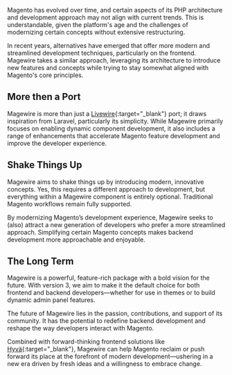 Magento has evolved over time, and certain aspects of its PHP architecture and development approach may not align with
current trends. This is understandable, given the platform's age and the challenges of modernizing certain concepts
without extensive restructuring.

In recent years, alternatives have emerged that offer more modern and streamlined development techniques,
particularly on the frontend. Magewire takes a similar approach, leveraging its architecture to introduce new features
and concepts while trying to stay somewhat aligned with Magento's core principles.

## More then a Port

Magewire is more than just a [Livewire](https://livewire.laravel.com/){:target="_blank"} port; it draws inspiration from Laravel,
particularly its simplicity. While Magewire primarily focuses on enabling dynamic component development,
it also includes a range of enhancements that accelerate Magento feature development and improve the developer experience.

## Shake Things Up

Magewire aims to shake things up by introducing modern, innovative concepts. Yes, this requires a different approach to
development, but everything within a Magewire component is entirely optional.
Traditional Magento workflows remain fully supported.

By modernizing Magento’s development experience, Magewire seeks to (also) attract a new generation of developers who prefer a
more streamlined approach. Simplifying certain Magento concepts makes backend development more approachable and enjoyable.

## The Long Term

Magewire is a powerful, feature-rich package with a bold vision for the future. With version 3, we aim to make it the
default choice for both frontend and backend developers—whether for use in themes or to build dynamic admin panel features.

The future of Magewire lies in the passion, contributions, and support of its community. It has the potential to redefine
backend development and reshape the way developers interact with Magento.

Combined with forward-thinking frontend solutions like [Hyvä](https://hyva.io?ref=magewire-documentation){:target="_blank"}, Magewire can help Magento
reclaim or push forward its place at the forefront of modern development—ushering in a new era driven by fresh ideas and
a willingness to embrace change.
